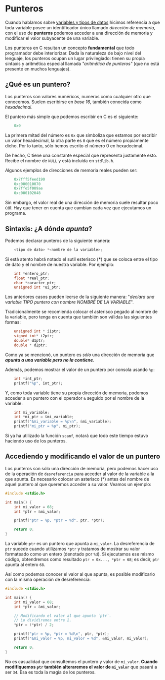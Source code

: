 # Punteros

Cuando hablamos sobre [variables y tipos de datos](./001-Variables-y-Tipos.md) hicimos referencia a que toda variable posee un identificador único llamado *dirección de memoria*, con el uso de **punteros** podemos acceder a una dirección de memoria y modificar el valor subyacente de una variable.

Los punteros en C resultan un concepto **fundamental** que todo programador debe interiorizar. Dada la naturaleza de bajo nivel del lenguaje, los punteros ocupan un lugar privilegiado: tienen su propía sintaxis y aritmética especial llamada _"aritmética de punteros"_ (que no está presente en muchos lenguajes).

## ¿Qué es un puntero?

Los punteros son valores numéricos, numeros como cualquier otro que conocemos. Suelen escribirse en _base 16_, también conocida como _hexadecimal_.

El puntero más simple que podemos escribir en C es el siguiente:

```c
    0x0
```

La primera mitad del número es `0x` que simboliza que estamos por escribir un valor hexadecimal, la otra parte es `0` que es el número propiamente dicho. Por lo tanto, sólo hemos escrito el número 0 en hexadecimal.

De hecho, C tiene una constante especial que representa justamente esto. Recibe el nombre de `NULL` y está incluída en `stdlib.h`.

Algunos ejemplos de direcciones de memoria reales pueden ser:

```c
    0x7fff5feed190
    0xc000010070
    0x7ffe5f009ae
    0xc000102048
```

Sin embargo, el valor real de una dirección de memoria suele resultar poco útil. Hay que tener en cuenta que cambian cada vez que ejecutamos un programa.

## Sintaxis: ¿A dónde _apunta_?

Podemos declarar punteros de la siguiente manera:

```c
    <tipo de dato> *<nombre de la variable>;
```

Si está atento habrá notado el sutil esterisco (**\***) que se coloca entre el tipo de dato y el nombre de nuestra variable. Por ejemplo:

```c
    int *entero_ptr;
    float *real_ptr;
    char *caracter_ptr;
    unsigned int *ui_ptr;
```

Los anteriores casos pueden leerse de la siguiente manera: "_declara una variable TIPO puntero con nombre NOMBRE DE LA VARIABLE_".

Tradicionalmente se recomienda colocar el asterisco pegado al nombre de la variable, pero tenga en cuenta que también son válidas las siguientes formas:

```c
    unsigned int * i1ptr;
    signed int* i2ptr;
    double* d1ptr;
    double * d2ptr;
```

Como ya se mencionó, un puntero es _sólo_ una dirección de memoria que **_apunta a una variable pero no la contiene_**.

Además, podemos mostrar el valor de un puntero por consola usando `%p`:

```c
    int *int_ptr;
    printf("%p", int_ptr);
```

Y, como toda variable tiene su propia dirección de memoria, podemos acceder a un puntero con el operador `&` seguido por el nombre de la variable:

```c
    int mi_variable;
    int *mi_ptr = &mi_variable;
    printf("&mi_variable = %p\n", &mi_variable);
    printf("mi_ptr = %p", mi_ptr);
```

Si ya ha utilizado la función `scanf`, notará que todo este tiempo estuvo haciendo uso de los punteros.

## Accediendo y modificando el valor de un puntero

Los punteros son sólo una dirección de memoria, pero podemos hacer uso de la operación de `desreferencia` para acceder al valor de la variable a la que apunta. Es necesario colocar un asterisco (\*) antes del nombre de aquel puntero al que queremos acceder a su valor. Veamos un ejemplo:

```c
#include <stdio.h>

int main() {
    int mi_valor = 68;
    int *ptr = &mi_valor;

    printf("ptr = %p, *ptr = %d", ptr, *ptr);

    return 0;
}
```

La variable `ptr` es un puntero que apunta a `mi_valor`. La desreferencia de `ptr` sucede cuando utilizamos `*ptr` y tratamos de mostrar su valor formateado como un entero (denotado por `%d`). Si ejecutamos ese mismo código, obtendremos como resultado `ptr = 0x..., *ptr = 68`; es decir, `ptr` apunta al entero `68`.

Así como podemos conocer el valor al que apunta, es posible modificarlo con la misma operación de desreferencia:

```c
#include <stdio.h>

int main() {
    int mi_valor = 68;
    int *ptr = &mi_valor;

    // Modificando el valor al que apunta `ptr`.
    // Lo dividiremos entre 2.
    *ptr = (*ptr) / 2;

    printf("ptr = %p, *ptr = %d\n", ptr, *ptr);
    printf("&mi_valor = %p, mi_valor = %d", &mi_valor, mi_valor);

    return 0;
}
```

No es casualidad que consultemos el puntero y valor de `mi_valor`. **Cuando modifiquemos `ptr` también alteraremos el valor de `mi_valor`** que pasará a ser `34`. Esa es toda la magia de los punteros.